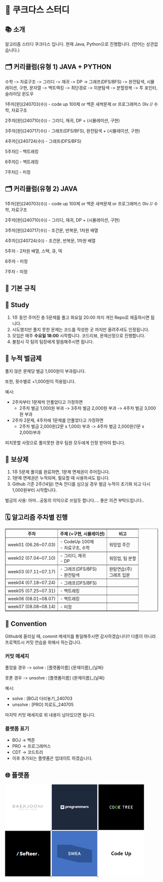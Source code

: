 # 🍪 쿠크다스 스터디

<section>
  <h2>📚 소개</h2>
  <p>알고리즘 스터디 쿠크다스 입니다. 현재 Java, Python으로 진행합니다. (언어는 상관없습니다.)</p>
</section>

<section>
  <h2>🗂️ 커리큘럼(유형 1) JAVA + PYTHON</h2>
  <p>수학 -> 자료구조 -> 그리디 -> 재귀 -> DP -> 그래프(DFS/BFS) -> 완전탐색, 시뮬레이션, 구현, 문자열 -> 백트랙킹 -> 최단경로 -> 이분탐색 -> 분할정복 -> 투 포인터, 슬라이딩 윈도우</p>
  <p>1주차[완](240703(수)) - code up 100제 or 백준 새싹문제 or 프로그래머스 0lv // 수학, 자료구조 </p>
  <p>2주차[완](240710(수)) - 그리디, 재귀, DP + (시뮬레이션, 구현) </p>
  <p>3주차[완](240717(수)) - 그래프(DFS/BFS), 완전탐색 + (시뮬레이션, 구현) </p>
  <p>4주차[](240724(수)) - 그래프(DFS/BFS) </p>
  <p>5주차[] - 백트래킹 </p>
  <p>6주차[] - 백트래킹 </p>
  <p>7주차[] - 미정 </p>

  <h2>🗂️ 커리큘럼(유형 2) JAVA</h2>
  <p>1주차[완](240703(수)) - code up 100제 or 백준 새싹문제 or 프로그래머스 0lv // 수학, 자료구조 </p>
  <p>2주차[완](240710(수)) - 그리디, 재귀, DP + (시뮬레이션, 구현) </p>
  <p>3주차[완](240717(수)) - 조건문, 반복문, 1차원 배열 </p>
  <p>4주차[](240724(수)) - 조건문, 반복문, 1차원 배열 </p>
  <p>5주차 - 2차원 배열, 스택, 큐, 덱 </p>
  <p>6주차 - 미정 </p>
  <p>7주차 - 미정 </p>
</section>

<section>
  <h1>📏 기본 규칙</h1>
  <h2>📝 Study</h2>
  <ol>
    <li>1주 동안 주어진 총 5문제를 풀고 화요일 20:00 까지 개인 Repo로 제출하시면 됩니다.</li>
    <li>시도했지만 풀지 못한 문제는 코드를 작성한 곳 까지만 올려주셔도 인정됩니다.</li>
    <li>모임은 매주 <strong>수요일 18:00</strong> 시작합니다. 코드리뷰, 문제선정으로 진행합니다.</li>
    <li>불참시 각 팀의 팀장에게 말씀해주시면 됩니다.</li>
  </ol>
</section>

<section>
  <h2>💸 누적 벌금제</h2>
  <p>풀지 않은 문제당 벌금 1,000원이 부과됩니다.</p>
  <p>또한, 횟수별로 +1,000원이 적용됩니다.</p>
  <p>예시:</p>
  <ul>
    <li>2주차부터 1문제씩 안풀었다고 가정하면
      <ul>
        <li>2주차 벌금 1,000원 부과 -> 3주차 벌금 2,000원 부과 -> 4주차 벌금 3,000원 부과</li>
      </ul>
    </li>
    <li>2주차 2문제, 4주차에 1문제를 안풀었다고 가정하면
      <ul>
        <li>2주차 벌금 2,000원(2문 x 1,000) 부과 -> 4주차 벌금 2,000원(1문 x 2,000)부과</li>
      </ul>
    </li>
  </ul>
  <p>피치못할 사정으로 풀지못한 경우 팀원 모두에게 인정 받아야 합니다.</p>
</section>

<section>
  <h2>🎁 보상제</h2>
  <ol>
    <li>1주 5문제 풀이를 완료하면, 1문제 면제권이 주어집니다.</li>
    <li>1문제 면제권은 누적되며, 필요할 때 사용하셔도 됩니다.</li>
    <li>Github 기준 2주(14일) 연속 잔디를 심으실 경우 벌금 누적이 초기화 되고 다시 1,000원부터 시작합니다.</li>
  </ol>
  <p>벌금의 사용: 아마...공동의 이익으로 쓰일듯 합니다.... 좋은 의견 부탁드립니다..</p>
</section>

<section>
  <h2>🗓️ 알고리즘 주차별 진행</h2>
  <table border="1">
    <thead>
      <tr>
        <th>주차</th>
        <th>주제 (+구현, 시뮬레이션)</th>
        <th>비고</th>
      </tr>
    </thead>
    <tbody>
      <tr>
        <td>week01 (06.26~07.03)</td>
        <td>- CodeUp 100제<br>- 자료구조, 수학</td>
        <td>워밍업 주간</td>
      </tr>
      <tr>
        <td>week02 (07.04~07.10)</td>
        <td>- 그리디, 재귀<br>- DP</td>
        <td>워밍업, 팀 분할</td>
      </tr>
      <tr>
        <td>week03 (07.11~07.17)</td>
        <td>- 그래프(DFS/BFS)<br>- 완전탐색</td>
        <td>완탐연습(주)<br/>그래프 입문</td>
      </tr>
      <tr>
        <td>week04 (07.18~07.24)</td>
        <td>- 그래프(DFS/BFS)</td>
        <td></td>
      </tr>
      <tr>
        <td>week05 (07.25~07.31)</td>
        <td>- 백트래킹</td>
        <td></td>
      </tr>
      <tr>
        <td>week06 (08.01~08.07)</td>
        <td>- 백트래킹</td>
        <td></td>
      </tr>
      <tr>
        <td>week07 (08.08~08.14)</td>
        <td>- 미정</td>
        <td></td>
      </tr>
    </tbody>
  </table>
</section>

<section>
  <h2>📜 Convention</h2>
  <p>Github에 올리실 때, commit 메세지를 통일해주시면 감사하겠습니다!! 다름이 아니라 프로젝트시 커밋 연습을 위해서 하는겁니다.</p>
  <h3>커밋 메세지</h3>
  <p>풀었을 경우 -> solve : [플랫폼이름] {문제이름}_{날짜}</p>
  <p>못푼 경우 -> unsolve : [플랫폼이름] {문제이름}_{날짜}</p>
  <p>예시:</p>
  <ul>
    <li>solve : [BOJ] 다리놓기_240703</li>
    <li>unsolve : [PRO] 피로도_240705</li>
  </ul>
  <p>마지막 커밋 메세지로 위 내용이 남아있으면 됩니다.</p>
  <h3>플랫폼 표기</h3>
  <ul>
    <li>BOJ -> 백준</li>
    <li>PRO -> 프로그래머스</li>
    <li>CDT -> 코드트리</li>
    <li>이후 추가되는 플랫폼은 업데이트 하겠습니다.</li>
  </ul>
</section>

<section>
  <h2>🌐 플랫폼</h2>
  <div class="platforms">
    <a href="https://www.acmicpc.net/">
      <img src="../imgs/baekjun.png" alt="백준로고" width="150" height="150">
    </a>
    <a href="https://programmers.co.kr/">
      <img src="../imgs/pro.png" alt="프로그래머스 로고" width="150" height="150">
    </a>
    <a href="https://www.codetree.ai/">
      <img src="../imgs/codetree.png" alt="코드트리로고" width="150" height="150">
    </a>
    <br>
    <a href="https://softeer.ai/">
      <img src="../imgs/softeer.png" alt="소프티어로고" width="150" height="150">
    </a>
    <a href="https://swexpertacademy.com/main/main.do">
      <img src="../imgs/SWEA.png" alt="SWEA로고" width="150" height="150">
    </a>
    <a href="https://codeup.kr/">
      <img src="../imgs/codeUp.png" alt="CodeUp로고" width="150" height="150">
    </a>
  </div>
</section>
